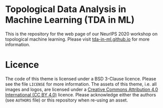# Topological Data Analysis in Machine Learning (TDA in ML)

This is the repository for the web page of our NeurIPS 2020 workshop on
topological machine learning. Please visit [tda-in-ml.github.io](https://tda-in-ml.github.io)
for more information.

# Licence

The code of this theme is licensed under a BSD 3-Clause licence. Please
see the file `LICENSE` for more information. The assets of this theme,
i.e. all images and logos, are licensed under a [Creative Commons Attribution
4.0 International (CC BY 4.0)](https://creativecommons.org/licenses/by/4.0/) licence.
Please acknowledge either the authors (see `AUTHORS` file) or this repository
when re-using an asset.

